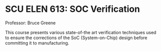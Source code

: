 # SCU ELEN 613: SOC Verification

Professor: Bruce Greene

This course presents various state-of-the art verification techniques used to ensure the corrections of the SoC (System-on-Chip) design before committing it to manufacturing.
